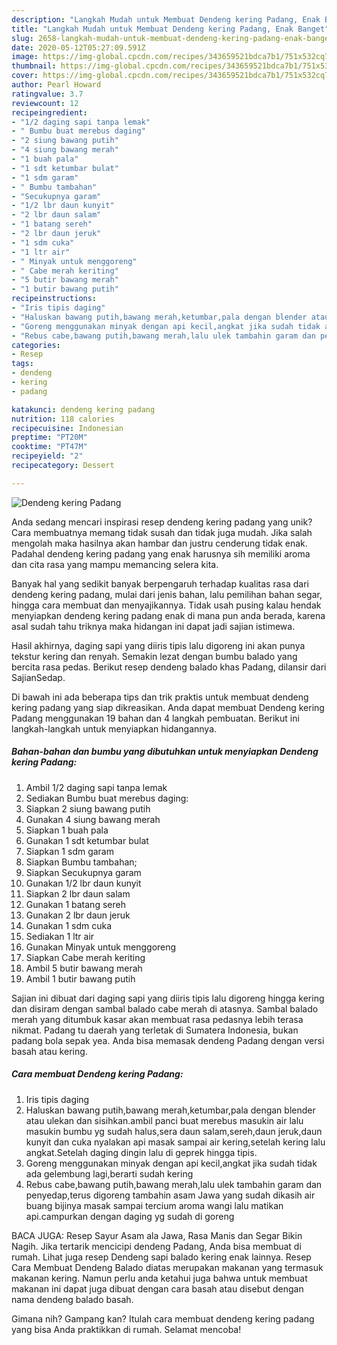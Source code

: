```yaml
---
description: "Langkah Mudah untuk Membuat Dendeng kering Padang, Enak Banget"
title: "Langkah Mudah untuk Membuat Dendeng kering Padang, Enak Banget"
slug: 2658-langkah-mudah-untuk-membuat-dendeng-kering-padang-enak-banget
date: 2020-05-12T05:27:09.591Z
image: https://img-global.cpcdn.com/recipes/343659521bdca7b1/751x532cq70/dendeng-kering-padang-foto-resep-utama.jpg
thumbnail: https://img-global.cpcdn.com/recipes/343659521bdca7b1/751x532cq70/dendeng-kering-padang-foto-resep-utama.jpg
cover: https://img-global.cpcdn.com/recipes/343659521bdca7b1/751x532cq70/dendeng-kering-padang-foto-resep-utama.jpg
author: Pearl Howard
ratingvalue: 3.7
reviewcount: 12
recipeingredient:
- "1/2 daging sapi tanpa lemak"
- " Bumbu buat merebus daging"
- "2 siung bawang putih"
- "4 siung bawang merah"
- "1 buah pala"
- "1 sdt ketumbar bulat"
- "1 sdm garam"
- " Bumbu tambahan"
- "Secukupnya garam"
- "1/2 lbr daun kunyit"
- "2 lbr daun salam"
- "1 batang sereh"
- "2 lbr daun jeruk"
- "1 sdm cuka"
- "1 ltr air"
- " Minyak untuk menggoreng"
- " Cabe merah keriting"
- "5 butir bawang merah"
- "1 butir bawang putih"
recipeinstructions:
- "Iris tipis daging"
- "Haluskan bawang putih,bawang merah,ketumbar,pala dengan blender atau ulekan dan sisihkan.ambil panci buat merebus masukin air lalu masukin bumbu yg sudah halus,sera daun salam,sereh,daun jeruk,daun kunyit dan cuka nyalakan api masak sampai air kering,setelah kering lalu angkat.Setelah daging dingin lalu di geprek hingga tipis."
- "Goreng menggunakan minyak dengan api kecil,angkat jika sudah tidak ada gelembung lagi,berarti sudah kering"
- "Rebus cabe,bawang putih,bawang merah,lalu ulek tambahin garam dan penyedap,terus digoreng tambahin asam Jawa yang sudah dikasih air buang bijinya masak sampai tercium aroma wangi lalu matikan api.campurkan dengan daging yg sudah di goreng"
categories:
- Resep
tags:
- dendeng
- kering
- padang

katakunci: dendeng kering padang 
nutrition: 118 calories
recipecuisine: Indonesian
preptime: "PT20M"
cooktime: "PT47M"
recipeyield: "2"
recipecategory: Dessert

---
```



![Dendeng kering Padang](https://img-global.cpcdn.com/recipes/343659521bdca7b1/751x532cq70/dendeng-kering-padang-foto-resep-utama.jpg)

Anda sedang mencari inspirasi resep dendeng kering padang yang unik? Cara membuatnya memang tidak susah dan tidak juga mudah. Jika salah mengolah maka hasilnya akan hambar dan justru cenderung tidak enak. Padahal dendeng kering padang yang enak harusnya sih memiliki aroma dan cita rasa yang mampu memancing selera kita.

Banyak hal yang sedikit banyak berpengaruh terhadap kualitas rasa dari dendeng kering padang, mulai dari jenis bahan, lalu pemilihan bahan segar, hingga cara membuat dan menyajikannya. Tidak usah pusing kalau hendak menyiapkan dendeng kering padang enak di mana pun anda berada, karena asal sudah tahu triknya maka hidangan ini dapat jadi sajian istimewa.

Hasil akhirnya, daging sapi yang diiris tipis lalu digoreng ini akan punya tekstur kering dan renyah. Semakin lezat dengan bumbu balado yang bercita rasa pedas. Berikut resep dendeng balado khas Padang, dilansir dari SajianSedap.


Di bawah ini ada beberapa tips dan trik praktis untuk membuat dendeng kering padang yang siap dikreasikan. Anda dapat membuat Dendeng kering Padang menggunakan 19 bahan dan 4 langkah pembuatan. Berikut ini langkah-langkah untuk menyiapkan hidangannya.

<!--inarticleads1-->

##### Bahan-bahan dan bumbu yang dibutuhkan untuk menyiapkan Dendeng kering Padang:

1. Ambil 1/2 daging sapi tanpa lemak
1. Sediakan  Bumbu buat merebus daging:
1. Siapkan 2 siung bawang putih
1. Gunakan 4 siung bawang merah
1. Siapkan 1 buah pala
1. Gunakan 1 sdt ketumbar bulat
1. Siapkan 1 sdm garam
1. Siapkan  Bumbu tambahan;
1. Siapkan Secukupnya garam
1. Gunakan 1/2 lbr daun kunyit
1. Siapkan 2 lbr daun salam
1. Gunakan 1 batang sereh
1. Gunakan 2 lbr daun jeruk
1. Gunakan 1 sdm cuka
1. Sediakan 1 ltr air
1. Gunakan  Minyak untuk menggoreng
1. Siapkan  Cabe merah keriting
1. Ambil 5 butir bawang merah
1. Ambil 1 butir bawang putih


Sajian ini dibuat dari daging sapi yang diiris tipis lalu digoreng hingga kering dan disiram dengan sambal balado cabe merah di atasnya. Sambal balado merah yang ditumbuk kasar akan membuat rasa pedasnya lebih terasa nikmat. Padang tu daerah yang terletak di Sumatera Indonesia, bukan padang bola sepak yea. Anda bisa memasak dendeng Padang dengan versi basah atau kering. 

<!--inarticleads2-->

##### Cara membuat Dendeng kering Padang:

1. Iris tipis daging
1. Haluskan bawang putih,bawang merah,ketumbar,pala dengan blender atau ulekan dan sisihkan.ambil panci buat merebus masukin air lalu masukin bumbu yg sudah halus,sera daun salam,sereh,daun jeruk,daun kunyit dan cuka nyalakan api masak sampai air kering,setelah kering lalu angkat.Setelah daging dingin lalu di geprek hingga tipis.
1. Goreng menggunakan minyak dengan api kecil,angkat jika sudah tidak ada gelembung lagi,berarti sudah kering
1. Rebus cabe,bawang putih,bawang merah,lalu ulek tambahin garam dan penyedap,terus digoreng tambahin asam Jawa yang sudah dikasih air buang bijinya masak sampai tercium aroma wangi lalu matikan api.campurkan dengan daging yg sudah di goreng


BACA JUGA: Resep Sayur Asam ala Jawa, Rasa Manis dan Segar Bikin Nagih. Jika tertarik mencicipi dendeng Padang, Anda bisa membuat di rumah. Lihat juga resep Dendeng sapi balado kering enak lainnya. Resep Cara Membuat Dendeng Balado diatas merupakan makanan yang termasuk makanan kering. Namun perlu anda ketahui juga bahwa untuk membuat makanan ini dapat juga dibuat dengan cara basah atau disebut dengan nama dendeng balado basah. 

Gimana nih? Gampang kan? Itulah cara membuat dendeng kering padang yang bisa Anda praktikkan di rumah. Selamat mencoba!
